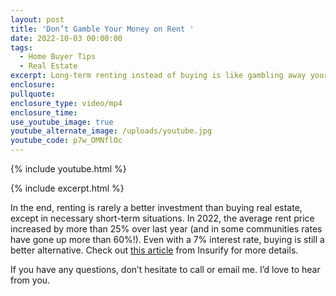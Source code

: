 ```yaml
---
layout: post
title: 'Don’t Gamble Your Money on Rent '
date: 2022-10-03 00:00:00
tags:
  - Home Buyer Tips
  - Real Estate
excerpt: Long-term renting instead of buying is like gambling away your money.
enclosure:
pullquote:
enclosure_type: video/mp4
enclosure_time:
use_youtube_image: true
youtube_alternate_image: /uploads/youtube.jpg
youtube_code: p7w_OMNflOc
---
```

{% include youtube.html %}

{% include excerpt.html %}

In the end, renting is rarely a better investment than buying real estate, except in necessary short-term situations. In 2022, the average rent price increased by more than 25% over last year (and in some communities rates have gone up more than 60%\!). Even with a 7% interest rate, buying is still a better alternative. Check out [this article](https://insurify.com/insights/cities-rising-rents-2022/) from Insurify for more details.&nbsp;

If you have any questions, don’t hesitate to call or email me. I’d love to hear from you.